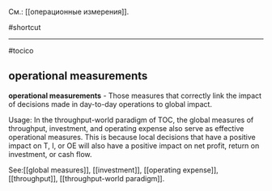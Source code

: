 См.: [[операционные измерения]].

#shortcut




<hr/>

#tocico

## operational measurements

<b>operational measurements</b> - Those measures that correctly link the impact of decisions made in day-to-day operations to global impact. 


Usage: In the throughput-world paradigm of TOC, the global measures of throughput, investment, and operating expense also serve as effective operational measures. This is because local decisions that have a positive impact on T, I, or OE will also have a positive impact on net profit, return on investment, or cash flow. 



See:[[global measures]], [[investment]], [[operating expense]], [[throughput]], [[throughput-world paradigm]].
